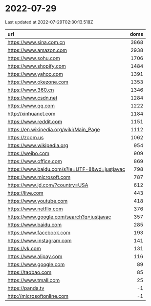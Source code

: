 # 2022-07-29

<!-- BEGIN -->
Last updated at 2022-07-29T02:30:13.518Z

url | doms
:- | -:
https://www.sina.com.cn | 3868
https://www.amazon.com | 2938
https://www.sohu.com | 1706
https://www.shopify.com | 1484
https://www.yahoo.com | 1391
https://www.okezone.com | 1353
https://www.360.cn | 1346
https://www.csdn.net | 1284
https://www.qq.com | 1222
http://xinhuanet.com | 1184
https://www.reddit.com | 1151
https://en.wikipedia.org/wiki/Main_Page | 1112
https://zoom.us | 1062
https://www.wikipedia.org | 954
https://weibo.com | 909
https://www.office.com | 869
https://www.baidu.com/s?ie=UTF-8&wd=justjavac | 798
https://www.microsoft.com | 787
https://www.jd.com/?country=USA | 612
https://live.com | 443
https://www.youtube.com | 418
https://www.netflix.com | 376
https://www.google.com/search?q=justjavac | 357
https://www.baidu.com | 285
https://www.facebook.com | 193
https://www.instagram.com | 141
https://vk.com | 131
https://www.alipay.com | 116
https://www.google.com | 89
https://taobao.com | 85
https://www.tmall.com | 25
https://panda.tv | -1
http://microsoftonline.com | -1
<!-- END -->
